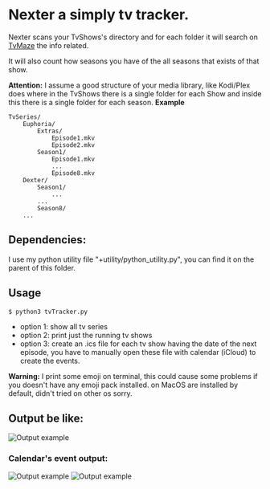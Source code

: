 # Nexter a simply tv tracker.

Nexter scans your TvShows's directory and for each folder it will search on <a href="https://tvmaze.com>">TvMaze</a> the info related.

It will also count how seasons you have of the all seasons that exists of that show.


**Attention:** I assume a good structure of your media library, like Kodi/Plex does where in the TvShows there is a single folder for each Show and inside this there is a single folder for each season.
**Example**
>
	TvSeries/
		Euphoria/
			Extras/
				Episode1.mkv
				Episode2.mkv
			Season1/
				Episode1.mkv
				...
				Episode8.mkv
		Dexter/
			Season1/
				...
			...
			Season8/
		...

## Dependencies:
I use my python utility file "+utility/python_utility.py", you can find it on the parent of this folder.

## Usage
`$ python3 tvTracker.py`

* option 1: show all tv series
* option 2: print just the running tv shows
* option 3: create an .ics file for each tv show having the date of the next episode, you have to manually open these file with calendar (iCloud) to create the events.


**Warning:** I print some emoji on terminal, this could cause some problems if you doesn't have any emoji pack installed.
on MacOS are installed by default, didn't tried on other os sorry.

## Output be like:

![Output example](https://github.com/albertomorini/albertomorini/blob/main/nexter/imgExample/example.png)

### Calendar's event output:

![Output example](https://github.com/albertomorini/albertomorini/blob/main/nexter/imgExample/1.png)
![Output example](https://github.com/albertomorini/albertomorini/blob/main/nexter/imgExample/2.png)


